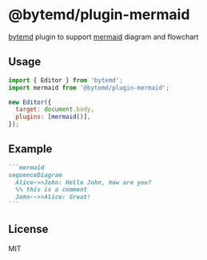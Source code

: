 # @bytemd/plugin-mermaid

[bytemd](https://github.com/bytedance/bytemd) plugin to support [mermaid](https://mermaid-js.github.io/mermaid/) diagram and flowchart

## Usage

```js
import { Editor } from 'bytemd';
import mermaid from '@bytemd/plugin-mermaid';

new Editor({
  target: document.body,
  plugins: [mermaid()],
});
```

## Example

````md
```mermaid
sequenceDiagram
  Alice->>John: Hello John, how are you?
  %% this is a comment
  John-->>Alice: Great!
```
````

## License

MIT
